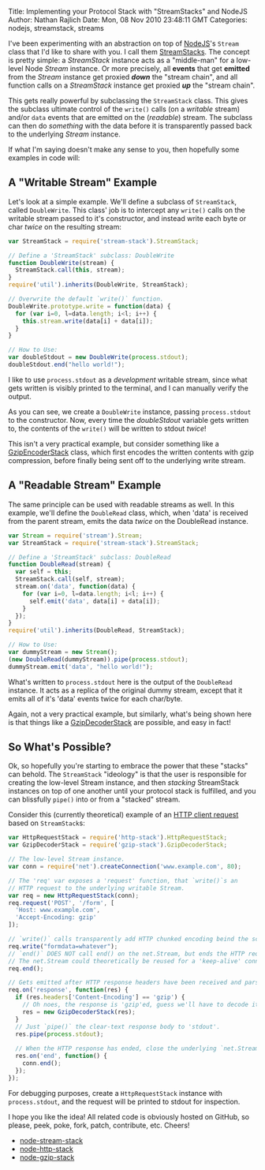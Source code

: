 Title: Implementing your Protocol Stack with "StreamStacks" and NodeJS
Author: Nathan Rajlich
Date: Mon, 08 Nov 2010 23:48:11 GMT
Categories: nodejs, streamstack, streams


I've been experimenting with an abstraction on top of [NodeJS][]'s `Stream`
class that I'd like to share with you.  I call them [StreamStacks][stream-stack].
The concept is pretty simple: a _StreamStack_ instance acts as a "middle-man"
for a low-level Node _Stream_ instance. Or more precisely, all __events__ that
get __emitted__ from the _Stream_ instance get proxied __*down*__ the "stream
chain", and all function calls on a _StreamStack_ instance get proxied
__*up*__ the "stream chain".

This gets really powerful by subclassing the `StreamStack` class. This gives
the subclass ultimate control of the `write()` calls (on a _writable_ stream)
and/or `data` events that are emitted on the (_readable_) stream. The subclass
can then do _something_ with the data before it is transparently passed back
to the underlying _Stream_ instance.

If what I'm saying doesn't make any sense to you, then hopefully some examples
in code will:


## A "Writable Stream" Example

Let's look at a simple example. We'll define a subclass of `StreamStack`,
called `DoubleWrite`. This class' job is to intercept any `write()` calls on
the writable stream passed to it's constructor, and instead write each byte or
char _twice_ on the resulting stream:

``` js
var StreamStack = require('stream-stack').StreamStack;

// Define a 'StreamStack' subclass: DoubleWrite
function DoubleWrite(stream) {
  StreamStack.call(this, stream);
}
require('util').inherits(DoubleWrite, StreamStack);

// Overwrite the default `write()` function.
DoubleWrite.prototype.write = function(data) {
  for (var i=0, l=data.length; i<l; i++) {
    this.stream.write(data[i] + data[i]);
  }
}
```

``` js
// How to Use:
var doubleStdout = new DoubleWrite(process.stdout);
doubleStdout.end("hello world!");
```

I like to use `process.stdout` as a _development_ writable stream,
since what gets written is visibly printed to the terminal, and I can manually
verify the output.

As you can see, we create a `DoubleWrite` instance, passing `process.stdout`
to the constructor. Now, every time the _doubleStdout_ variable gets written
to, the contents of the `write()` will be written to stdout _twice_!

This isn't a very practical example, but consider something like a
[GzipEncoderStack][gzip-stack] class, which first encodes the written contents with gzip
compression, before finally being sent off to the underlying write stream.


## A "Readable Stream" Example

The same principle can be used with readable streams as well. In this example,
we'll define the `DoubleRead` class, which, when 'data' is received from the
parent stream, emits the data _twice_ on the DoubleRead instance.

``` js
var Stream = require('stream').Stream;
var StreamStack = require('stream-stack').StreamStack;

// Define a 'StreamStack' subclass: DoubleRead
function DoubleRead(stream) {
  var self = this;
  StreamStack.call(self, stream);
  stream.on('data', function(data) {
    for (var i=0, l=data.length; i<l; i++) {
      self.emit('data', data[i] + data[i]);
    }
  });
}
require('util').inherits(DoubleRead, StreamStack);
```

``` js
// How to Use:
var dummyStream = new Stream();
(new DoubleRead(dummyStream)).pipe(process.stdout);
dummyStream.emit('data', "hello world!");
```

What's written to `process.stdout` here is the output of the `DoubleRead`
instance. It acts as a replica of the original dummy stream, except that it
emits all of it's 'data' events twice for each char/byte.

Again, not a very practical example, but similarly, what's being shown here
is that things like a [GzipDecoderStack][gzip-stack] are possible, and easy
in fact!


## So What's Possible?

Ok, so hopefully you're starting to embrace the power that these "stacks" can
behold. The `StreamStack` "ideology" is that the user is responsible for
creating the low-level Stream instance, and then _stacking_ StreamStack
instances on top of one another until your protocol stack is fulfilled, and
you can blissfully `pipe()` into or from a "stacked" stream.

Consider this (currently theoretical) example of an
[HTTP client request][http-stack] based on `StreamStack`s:

``` js
var HttpRequestStack = require('http-stack').HttpRequestStack;
var GzipDecoderStack = require('gzip-stack').GzipDecoderStack;

// The low-level Stream instance.
var conn = require('net').createConnection('www.example.com', 80);

// The 'req' var exposes a 'request' function, that `write()`s an
// HTTP request to the underlying writable Stream.
var req = new HttpRequestStack(conn);
req.request('POST', '/form', [
  'Host: www.example.com',
  'Accept-Encoding: gzip'
]);

// `write()` calls transparently add HTTP chunked encoding beind the scenes.
req.write("formdata=whatever");
// `end()` DOES NOT call end() on the net.Stream, but ends the HTTP request.
// The net.Stream could theoretically be reused for a 'keep-alive' connection.
req.end();

// Gets emitted after HTTP response headers have been received and parsed.
req.on('response', function(res) {
  if (res.headers['Content-Encoding'] == 'gzip') {
    // Oh noes, the response is 'gzip'ed, guess we'll have to decode it.
    res = new GzipDecoderStack(res);
  }
  // Just `pipe()` the clear-text response body to 'stdout'.
  res.pipe(process.stdout);
  
  // When the HTTP response has ended, close the underlying `net.Stream`.
  res.on('end', function() {
    conn.end();
  });
});
```

For debugging purposes, create a `HttpRequestStack` instance with
`process.stdout`, and the request will be printed to stdout for inspection.

I hope you like the idea! All related code is obviously hosted on GitHub, so
please, peek, poke, fork, patch, contribute, etc. Cheers!

* [node-stream-stack][stream-stack]
* [node-http-stack][http-stack]
* [node-gzip-stack][gzip-stack]


[NodeJS]: http://nodejs.org/
[stream-stack]: https://github.com/TooTallNate/node-stream-stack
[gzip-stack]: https://github.com/TooTallNate/node-gzip-stack
[http-stack]: https://github.com/TooTallNate/node-http-stack
